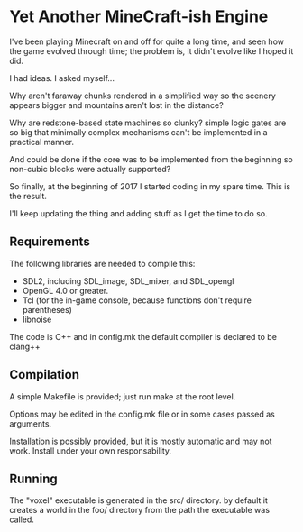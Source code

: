 Yet Another MineCraft-ish Engine
================================

I've been playing Minecraft on and off for quite a long time, and seen how the
game evolved through time; the problem is, it didn't evolve like I hoped it
did.

I had ideas. I asked myself...

Why aren't faraway chunks rendered in a simplified way so the scenery appears
bigger and mountains aren't lost in the distance?

Why are redstone-based state machines so clunky? simple logic gates are so big
that minimally complex mechanisms can't be implemented in a practical manner.

And could be done if the core was to be implemented from the beginning so
non-cubic blocks were actually supported?

So finally, at the beginning of 2017 I started coding in my spare time. This is
the result.

I'll keep updating the thing and adding stuff as I get the time to do so.

Requirements
------------

The following libraries are needed to compile this:

- SDL2, including SDL_image, SDL_mixer, and SDL_opengl
- OpenGL 4.0 or greater.
- Tcl (for the in-game console, because functions don't require parentheses)
- libnoise

The code is C++ and in config.mk the default compiler is declared to be clang++

Compilation
-----------

A simple Makefile is provided; just run make at the root level.

Options may be edited in the config.mk file or in some cases passed as
arguments.

Installation is possibly provided, but it is mostly automatic and may not work.
Install under your own responsability.

Running
-------

The "voxel" executable is generated in the src/ directory. by default it
creates a world in the foo/ directory from the path the executable was called.

